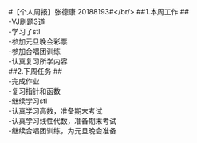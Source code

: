 
#【个人周报】张德康 20188193#<\/br/> 
##1.本周工作 ##<br/>
-VJ刷题3道<br/> 
-学习了stl<br/> 
-参加元旦晚会彩票<br/>
-参加合唱团训练<br/> 
-认真复习所学内容<br/>
##2.下周任务 ##<br/> 
-完成作业<br/> 
-复习指针和函数<br/> 
-继续学习stl<br/>
-认真学习高数，准备期末考试<br/>
-认真学习线性代数，准备期末考试<br/>
-继续合唱团训练，为元旦晚会准备<br/>
